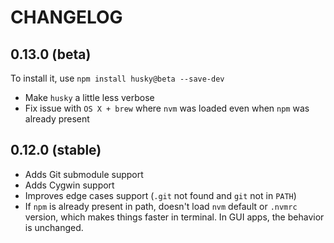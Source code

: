# CHANGELOG

## 0.13.0 (beta)

To install it, use `npm install husky@beta --save-dev`

* Make `husky` a little less verbose
* Fix issue with `OS X + brew` where `nvm` was loaded even when `npm` was already present

## 0.12.0 (stable)

* Adds Git submodule support
* Adds Cygwin support
* Improves edge cases support (`.git` not found and `git` not in `PATH`)
* If `npm` is already present in path, doesn't load `nvm` default or `.nvmrc` version, which makes things faster in terminal. In GUI apps, the behavior is unchanged.
